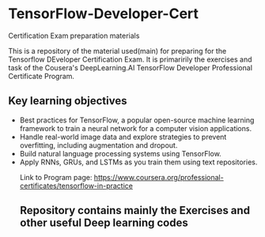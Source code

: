 # TensorFlow-Developer-Cert
Certification Exam preparation materials

<p>  This is a repository of the material used(main) for preparing for the Tensorflow DEveloper Certification Exam. It is primaririly the exercises and task of the Cousera's DeepLearning.AI TensorFlow Developer Professional Certificate Program.</p>


<h2> Key learning objectives </h2>

<ul>
<li> Best practices for TensorFlow, a popular open-source machine learning framework to train a neural network for a computer vision applications.</li>

<li> Handle real-world image data and explore strategies to prevent overfitting, including augmentation and dropout.</li>

<li> Build natural language processing systems using TensorFlow.</li>

<li> Apply RNNs, GRUs, and LSTMs as you train them using text repositories. </li>

Link to Program page: https://www.coursera.org/professional-certificates/tensorflow-in-practice

<h2> Repository contains mainly the Exercises and other useful Deep learning codes </h2>

